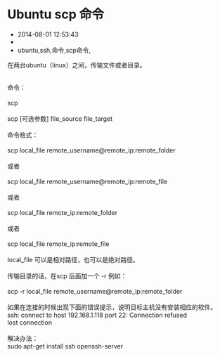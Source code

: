# Ubuntu scp 命令
- 2014-08-01 12:53:43
- 
- ubuntu,ssh,命令,scp命令,

在两台ubuntu（linux）之间，传输文件或者目录。<div><br /></div><div>命令：</div><div><span class="Apple-tab-span" style="white-space:pre">	</span>scp&nbsp;</div><div><span class="Apple-tab-span" style="white-space:pre">	</span>scp [可选参数] file_source file_target</div><div><br /></div><div><div>命令格式：</div><div><span class="Apple-tab-span" style="white-space:pre">	</span>scp local_file remote_username@remote_ip:remote_folder</div><div><span class="Apple-tab-span" style="white-space:pre">	</span>或者</div><div><span class="Apple-tab-span" style="white-space:pre">	</span>scp local_file remote_username@remote_ip:remote_file</div><div><span class="Apple-tab-span" style="white-space:pre">	</span>或者</div><div><span class="Apple-tab-span" style="white-space:pre">	</span>scp local_file remote_ip:remote_folder</div><div><span class="Apple-tab-span" style="white-space:pre">	</span>或者</div><div><span class="Apple-tab-span" style="white-space:pre">	</span>scp local_file remote_ip:remote_file</div></div><div><br /></div><div>local_file 可以是相对路径，也可以是绝对路径。</div><div><br /></div><div>传输目录的话，在scp 后面加一个 -r 例如：</div><div><span class="Apple-tab-span" style="white-space:pre">	</span>scp -r local_file remote_username@remote_ip:remote_folder</div><div><br /></div><div>如果在连接的时候出现下面的错误提示，说明目标主机没有安装相应的软件。</div><div><div>ssh: connect to host 192.168.1.118 port 22: Connection refused</div><div>lost connection</div></div><div><br /></div><div>解决办法：</div><div>sudo apt-get install ssh openssh-server</div><div><br /></div><div><br /></div><div><br /></div>